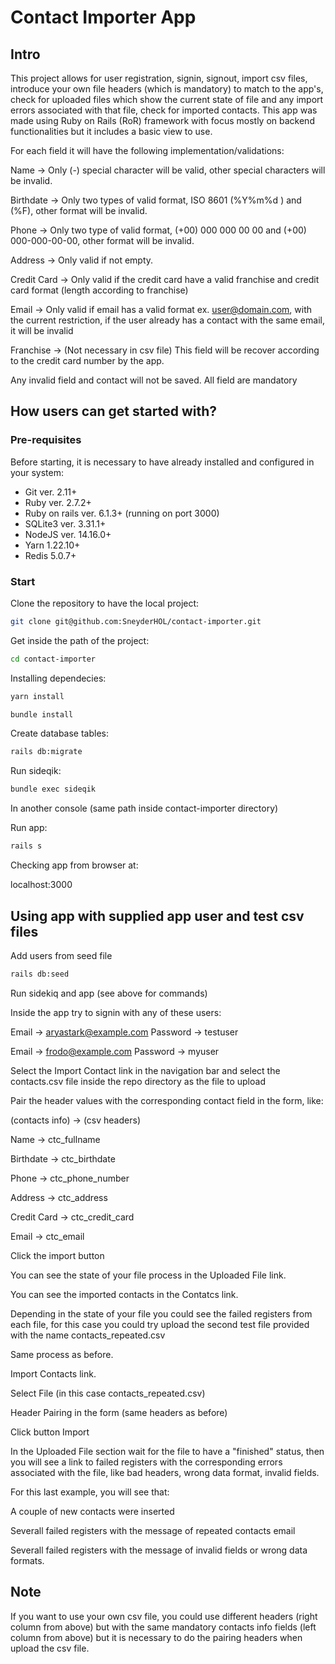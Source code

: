 # Contact Importer App

## Intro

This project allows for user registration, signin, signout, import csv files, introduce your own file headers (which is mandatory) to match to the app's, check for uploaded files which show the current state of file and any import errors associated with that file, check for imported contacts. This app was made using Ruby on Rails (RoR) framework with focus mostly on backend functionalities but it includes a basic view to use.

For each field it will have the following implementation/validations:

Name -> Only (-) special character will be valid, other special characters will be invalid.

Birthdate -> Only two types of valid format, ISO 8601​ (%Y%m%d ) and (%F), other format will be invalid.

Phone -> Only two type of valid format, ​(+00) 000 000 00 00​ and (+00) 000-000-00-00, other format will be invalid.

Address -> Only valid if not empty.

Credit Card -> Only valid if the credit card have a valid franchise and credit card format (length according to franchise)

Email -> Only valid if email has a valid format ex. user@domain.com, with the current restriction, if the user already has a contact with the same email, it will be invalid

Franchise -> (Not necessary in csv file) This field will be recover according to the credit card number by the app.

Any invalid field and contact will not be saved.
All field are mandatory

## How users can get started with?

### Pre-requisites

Before starting, it is necessary to have already installed and configured in your system:
  - Git ver. 2.11+
  - Ruby ver. 2.7.2+
  - Ruby on rails ver. 6.1.3+ (running on port 3000)
  - SQLite3 ver. 3.31.1+
  - NodeJS ver. 14.16.0+
  - Yarn 1.22.10+
  - Redis 5.0.7+
  

### Start

Clone the repository to have the local project:
``` sh
git clone git@github.com:SneyderHOL/contact-importer.git
```

Get inside the path of the project:
``` sh
cd contact-importer
```

Installing dependecies:
``` sh
yarn install
```
``` sh
bundle install
```

Create database tables:
``` sh
rails db:migrate
```

Run sideqik:
``` sh
bundle exec sideqik
```

In another console (same path inside contact-importer directory)

Run app:
``` sh
rails s
```

Checking app from browser at:

localhost:3000


## Using app with supplied app user and test csv files

Add users from seed file
``` sh
rails db:seed
```

Run sidekiq and app (see above for commands)

Inside the app try to signin with any of these users:

Email -> aryastark@example.com
Password -> testuser

Email -> frodo@example.com
Password -> myuser

Select the Import Contact link in the navigation bar and select the contacts.csv file inside the repo directory as the file to upload

Pair the header values with the corresponding contact field in the form, like:

(contacts info) -> (csv headers)

Name -> ctc_fullname

Birthdate -> ctc_birthdate

Phone -> ctc_phone_number

Address -> ctc_address

Credit Card -> ctc_credit_card

Email -> ctc_email

Click the import button


You can see the state of your file process in the Uploaded File link.

You can see the imported contacts in the Contatcs link.


Depending in the state of your file you could see the failed registers from each file, for this case you could try upload the second test file provided with the name contacts_repeated.csv

Same process as before.

Import Contacts link.

Select File (in this case contacts_repeated.csv)

Header Pairing in the form (same headers as before)

Click button Import


In the Uploaded File section wait for the file to have a "finished" status, then you will see a link to failed registers with the corresponding errors associated with the file, like bad headers, wrong data format, invalid fields.

For this last example, you will see that:

A couple of new contacts were inserted

Severall failed registers with the message of repeated contacts email

Severall failed registers with the message of invalid fields or wrong data formats.


## Note

If you want to use your own csv file, you could use different headers (right column from above) but with the same mandatory contacts info fields (left column from above) but it is necessary to do the pairing headers when upload the csv file.
